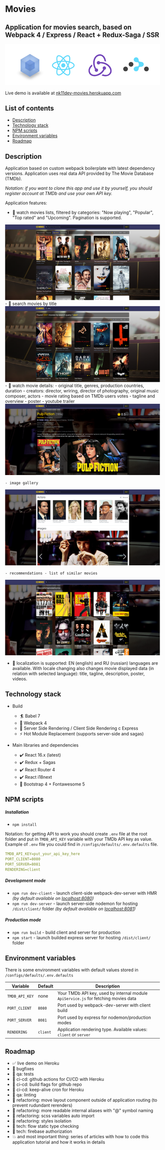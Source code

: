 # Movies
## Application for movies search, based on Webpack 4 / Express / React + Redux-Saga / SSR
<img src="src/assets/img/build-stack.gif">

Live demo is available at [nk11dev-movies.herokuapp.com](https://nk11dev-movies.herokuapp.com/)

## List of contents

- [Description](#Description)
- [Technology stack](#Technology-stack)
- [NPM scripts](#NPM-scripts)
- [Environment variables](#Environment-variables)
- [Roadmap](#Roadmap)

## Description
Application based on custom webpack boilerplate with latest dependency versions. Application uses real data API provided by The Movie Database (TMDb). 

*Notation: if you want to clone this app and use it by yourself, you should register account at TMDb and use your own API key.* 

Application features: 
- 🎥 watch movies lists, filtered by categories: "Now playing", "Popular", "Top rated" and "Upcoming". Pagination is supported.
<img src="src/assets/img/screens/screen_1.png">
- 🎥 search movies by title
<img src="src/assets/img/screens/screen_2.png">
- 🎥 watch movie details:
    - original title, genres, production countries, duration
    - creators: director, wriring, director of photography, original music composer, actors
    - movie rating based on TMDb users votes
    - tagline and overview
    - poster
    - youtube trailer 
<img src="src/assets/img/screens/screen_3.png">

    - image gallery
<img src="src/assets/img/screens/screen_4.png">

    - recommendations - list of similar movies
<img src="src/assets/img/screens/screen_5.png">
    
- 🎥 localization is supported: EN (english) and RU (russian) languages are available. With locale changing also changes movie displayed data (in relation with selected language): title, tagline, description, poster, videos.

## Technology stack

- Build
    - 🏄 Babel 7
    - 🎁 Webpack 4
    - 🚀 Server Side Rendering / Client Side Rendering с Express
    - ⚡ Hot Module Replacement  (supports server-side and sagas)

- Main libraries and dependencies
  - ✔️ React 16.x (latest)
  - ✔️ Redux + Sagas
  - ✔️ React Router 4
  - ✔️ React i18next
  - 🍦️ Bootstrap 4 + Fontawesome 5

## NPM scripts
##### Installation
- `npm install`

Notation: for getting API to work you should create `.env` file at the root folder and put in `TMDB_API_KEY` variable with your TMDb API key as value.
Example of `.env` file you could find in `/configs/defaults/.env.defaults` file.
```yaml
TMDB_API_KEY=put_your_api_key_here
PORT_CLIENT=8080
PORT_SERVER=8081
RENDERING=client
```


##### Development mode
- `npm run dev-client` - launch client-side webpack-dev-server with HMR *(by default available on [localhost:8080](http://localhost:8080))*
- `npm run dev-server` - launch server-side nodemon for hosting `/dist/client/` folder *(by default available on [localhost:8081](http://localhost:8081))*

##### Production mode
- `npm run build` - build client and server for production
- `npm start` - launch builded express server for hosting `/dist/client/` folder 

## Environment variables

There is some environment variables with default values stored in `/configs/defaults/.env.defaults`

| Variable         | Default            | Description                                                      
| ---------------- | ------------------ |------------------ |
| `TMDB_API_KEY` | none | Your TMDb API key, used by internal module `ApiService.js` for fetching movies data |
| `PORT_CLIENT` | `8080` | Port used by webpack-dev-server with client build |
| `PORT_SERVER` | `8081` | Port used by express for nodemon/production modes |
| `RENDERING` | `client` | Application rendering type. Available values: `client` or `server` |

## Roadmap
- ✅ live  demo on Heroku
- 🐾 bugfixes
- 🔲 qa: tests
- 🔲 ci-cd: github actions for CI/CD with Heroku
- 🔲 ci-cd: build flags for github repo
- 🔲 ci-cd: keep-alive cron for Heroku
- 🔲 qa: linting
- 🔲 refactoring: move layout component outside of application routing (to prevent rudundant rerenders)
- 🔲 refactoring: more readable internal aliases with "@" symbol naming
- 🔲 refactoring: scss variables auto import
- 🔲 refactoring: styles isolation
- 🔲 tech: flow static type checking
- 🔲 tech: firebase authorization
- 💥 and most important thing: series of articles with how to code this application tutorial and how it works in details
